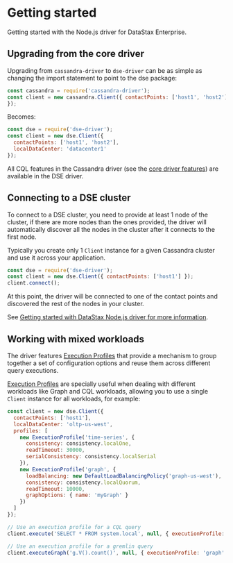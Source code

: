# Getting started

Getting started with the Node.js driver for DataStax Enterprise.

## Upgrading from the core driver

Upgrading from `cassandra-driver` to `dse-driver` can be as simple as changing the import statement to point to the
dse package:

```javascript
const cassandra = require('cassandra-driver');
const client = new cassandra.Client({ contactPoints: ['host1', 'host2'], localDataCenter: 'datacenter1' 
});
```

Becomes:

```javascript
const dse = require('dse-driver');
const client = new dse.Client({
  contactPoints: ['host1', 'host2'],
  localDataCenter: 'datacenter1'
});
```

All CQL features in the Cassandra driver (see the [core driver features][core-features]) are available in the
DSE driver.

## Connecting to a DSE cluster

To connect to a DSE cluster, you need to provide at least 1 node of the cluster, if there are more nodes than
the ones provided, the driver will automatically discover all the nodes in the cluster after it connects to the
first node.
 
Typically you create only 1 `Client` instance for a given Cassandra cluster and use it across your application.

```javascript
const dse = require('dse-driver');
const client = new dse.Client({ contactPoints: ['host1'] });
client.connect();
```

At this point, the driver will be connected to one of the contact points and discovered the rest of the nodes in your
cluster.  

See [Getting started with DataStax Node.js driver for more information][core-getting-started].

## Working with mixed workloads

The driver features [Execution Profiles](../features/execution-profiles) that provide a mechanism to group together
a set of configuration options and reuse them across different query executions.

[Execution Profiles](../features/execution-profiles) are specially useful when dealing with different workloads like
Graph and CQL workloads, allowing you to use a single `Client` instance for all workloads, for example:

```javascript
const client = new dse.Client({ 
  contactPoints: ['host1'],
  localDataCenter: 'oltp-us-west',
  profiles: [
    new ExecutionProfile('time-series', {
      consistency: consistency.localOne,
      readTimeout: 30000,
      serialConsistency: consistency.localSerial
    }),
    new ExecutionProfile('graph', {
      loadBalancing: new DefaultLoadBalancingPolicy('graph-us-west'),
      consistency: consistency.localQuorum,
      readTimeout: 10000,
      graphOptions: { name: 'myGraph' }
    })
  ]
});

// Use an execution profile for a CQL query
client.execute('SELECT * FROM system.local', null, { executionProfile: 'time-series' });

// Use an execution profile for a gremlin query
client.executeGraph('g.V().count()', null, { executionProfile: 'graph' });
```

[dse]: http://www.datastax.com/products/datastax-enterprise
[core-features]: http://docs.datastax.com/en/developer/nodejs-driver/latest/features/
[core-getting-started]: http://docs.datastax.com/en/developer/nodejs-driver/latest/getting-started/